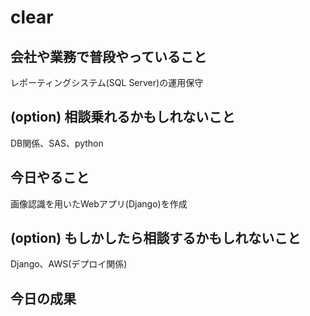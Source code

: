 # clear

## 会社や業務で普段やっていること
レポーティングシステム(SQL Server)の運用保守

## (option) 相談乗れるかもしれないこと
DB関係、SAS、python

## 今日やること
画像認識を用いたWebアプリ(Django)を作成

## (option) もしかしたら相談するかもしれないこと
Django、AWS(デプロイ関係)

## 今日の成果
